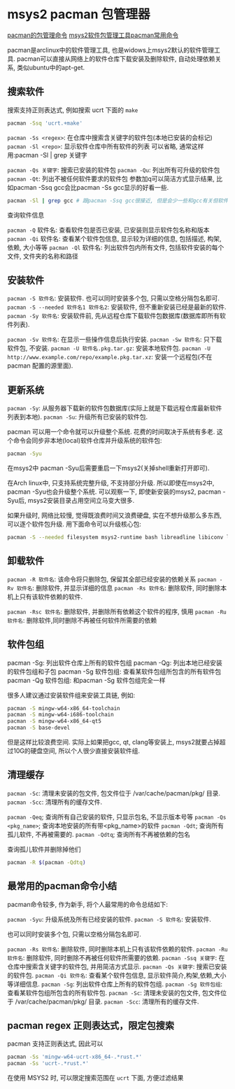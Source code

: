 # msys2 pacman 包管理器

[pacman的包管理命令](https://blog.csdn.net/qq_41601836/article/details/106519865)
[msys2软件包管理工具pacman常用命令](https://blog.csdn.net/hustlei/article/details/86687621)

pacman是arclinux中的软件管理工具, 也是widows上msys2默认的软件管理工具.
pacman可以直接从网络上的软件仓库下载安装及删除软件, 自动处理依赖关系, 类似ubuntu中的apt-get.

## 搜索软件

搜索支持正则表达式, 例如搜索 ucrt 下面的 `make`

```bash
pacman -Ssq 'ucrt.+make'
```

`pacman -Ss <regex>`: 在仓库中搜索含关键字的软件包(本地已安装的会标记)
`pacman -Sl <repo>`:
显示软件仓库中所有软件的列表
可以省略, 通常这样用:pacman -Sl | grep 关键字

`pacman -Qs 关键字`: 搜索已安装的软件包
`pacman -Qu`: 列出所有可升级的软件包
`pacman -Qt`: 列出不被任何软件要求的软件包
参数加q可以简洁方式显示结果, 比如pacman -Ssq gcc会比pacman -Ss gcc显示的好看一些.

```bash
pacman -Sl | grep gcc # 跟pacman -Ssq gcc很接近, 但是会少一些和gcc有关但软件名不包含gcc的包.
```

查询软件信息

`pacman -Q` 软件名: 查看软件包是否已安装, 已安装则显示软件包名称和版本
`pacman -Qi` 软件名: 查看某个软件包信息, 显示较为详细的信息, 包括描述, 构架, 依赖, 大小等等
`pacman -Ql` 软件名: 列出软件包内所有文件, 包括软件安装的每个文件, 文件夹的名称和路径

## 安装软件

`pacman -S 软件名`: 安装软件.
也可以同时安装多个包, 只需以空格分隔包名即可.
`pacman -S --needed 软件名1 软件名2`: 安装软件, 但不重新安装已经是最新的软件.
`pacman -Sy 软件名`: 安装软件前, 先从远程仓库下载软件包数据库(数据库即所有软件列表).

`pacman -Sv 软件名`: 在显示一些操作信息后执行安装.
`pacman -Sw 软件名`: 只下载软件包, 不安装.
`pacman -U 软件名.pkg.tar.gz`: 安装本地软件包.
`pacman -U http://www.example.com/repo/example.pkg.tar.xz`:
安装一个远程包(不在 pacman 配置的源里面).

## 更新系统

`pacman -Sy`: 从服务器下载新的软件包数据库(实际上就是下载远程仓库最新软件列表到本地).
`pacman -Su`: 升级所有已安装的软件包.

pacman 可以用一个命令就可以升级整个系统.
花费的时间取决于系统有多老.
这个命令会同步非本地(local)软件仓库并升级系统的软件包:

```bash
pacman -Syu
```

在msys2中 pacman -Syu后需要重启一下msys2(关掉shell重新打开即可).

在Arch linux中, 只支持系统完整升级, 不支持部分升级.
所以即使在msys2中, pacman -Syu也会升级整个系统.
可以观察一下, 即使新安装的msys2, pacman -Syu后, msys2安装目录占用空间立马变大很多.

如果升级时, 网络比较慢, 觉得既浪费时间又浪费硬盘, 实在不想升级那么多东西, 可以逐个软件包升级.
用下面命令可以升级核心包:

```bash
pacman -S --needed filesystem msys2-runtime bash libreadline libiconv libarchive libgpgme libcurl pacman ncurses libintl
```

## 卸载软件

`pacman -R 软件名`: 该命令将只删除包, 保留其全部已经安装的依赖关系
`pacman -Rv 软件名`: 删除软件, 并显示详细的信息
`pacman -Rs 软件名`: 删除软件, 同时删除本机上只有该软件依赖的软件.

`pacman -Rsc 软件名`: 删除软件, 并删除所有依赖这个软件的程序, 慎用
`pacman -Ru 软件名`: 删除软件,同时删除不再被任何软件所需要的依赖

## 软件包组

pacman -Sg: 列出软件仓库上所有的软件包组
pacman -Qg: 列出本地已经安装的软件包组和子包
pacman -Sg 软件包组: 查看某软件包组所包含的所有软件包
pacman -Qg 软件包组: 和pacman -Sg 软件包组完全一样

很多人建议通过安装软件组来安装工具链, 例如:

```bash
pacman -S mingw-w64-x86_64-toolchain
pacman -S mingw-w64-i686-toolchain
pacman -S mingw-w64-x86_64-qt5
pacman -S base-devel
```

但是这样比较浪费空间.
实际上如果把gcc, qt, clang等安装上,
msys2就要占掉超过10G的硬盘空间, 所以个人很少直接安装软件组.

## 清理缓存

`pacman -Sc`: 清理未安装的包文件, 包文件位于 /var/cache/pacman/pkg/ 目录.
`pacman -Scc`: 清理所有的缓存文件.

`pacman -Qeq`; 查询所有自己安装的软件, 只显示包名, 不显示版本号等
`pacman -Qs <pkg_name>`; 查询本地安装的所有带<pkg_name>的软件
`pacman -Qdt`; 查询所有孤儿软件, 不再被需要的. 
`pacman -Qdtq`; 查询所有不再被依赖的包名

查询孤儿软件并删除掉他们

```bash
pacman -R $(pacman -Qdtq)
```

## 最常用的pacman命令小结

pacman命令较多, 作为新手, 将个人最常用的命令总结如下:

`pacman -Syu`: 升级系统及所有已经安装的软件.
`pacman -S 软件名`: 安装软件.

也可以同时安装多个包, 只需以空格分隔包名即可.

`pacman -Rs 软件名`: 删除软件, 同时删除本机上只有该软件依赖的软件.
`pacman -Ru 软件名`: 删除软件, 同时删除不再被任何软件所需要的依赖.
`pacman -Ssq 关键字`: 在仓库中搜索含关键字的软件包, 并用简洁方式显示.
`pacman -Qs 关键字`: 搜索已安装的软件包.
`pacman -Qi 软件名`: 查看某个软件包信息, 显示软件简介,构架,依赖,大小等详细信息.
`pacman -Sg`: 列出软件仓库上所有的软件包组.
`pacman -Sg 软件包组`: 查看某软件包组所包含的所有软件包.
`pacman -Sc`: 清理未安装的包文件, 包文件位于 /var/cache/pacman/pkg/ 目录.
`pacman -Scc`: 清理所有的缓存文件.

## pacman regex 正则表达式，限定包搜索

pacman 支持正则表达式, 因此可以

```bash
pacman -Ss 'mingw-w64-ucrt-x86_64-.*rust.*'
pacman -Ss 'ucrt-.*rust.*'
```

在使用 MSYS2 时, 可以限定搜索范围在 `ucrt` 下面, 方便过滤结果